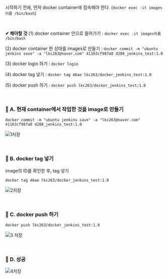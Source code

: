 

시작하기 전에, 먼저 docker container에 접속해야 한다. (`docker exec -it images이름 /bin/bash`)

&nbsp;

**✔ 해야할 것**
(1) docker container 안으로 들어가기 : `docker exec -it images이름 /bin/bash`

(2) docker container 현 상태를 images로 만들기 : `docker commit -m "ubuntu jenkins save" -a "lkc263@naver.com" 41163cf987a0 d208_jenkins_test:1.0`

(3) docker login 하기 : `docker login`

(4) docker tag 넣기 : `docker tag 46ae lkc263/docker_jenkins_test:1.0`

(5) docker push 하기 : `docker push lkc263/docker_jenkins_test:1.0`



&nbsp;

### 📖 A. 현재 container에서 작업한 것을 image로 만들기


`docker commit -m "ubuntu jenkins save" -a "lkc263@naver.com" 41163cf987a0 d208_jenkins_test:1.0`


![1저장](https://user-images.githubusercontent.com/72541544/216548183-12ee5315-372c-4110-a0e1-0101bfae2b39.png)


&nbsp;


### 📖 B. docker tag 넣기

image의 ID를 확인한 후, tag 넣기

 `docker tag 46ae lkc263/docker_jenkins_test:1.0`


![2저장](https://user-images.githubusercontent.com/72541544/216548185-d4ce86d6-f0c6-48b3-835a-0352a4c2e0f6.png)



&nbsp;


### 📖 C. docker push 하기

`docker push lkc263/docker_jenkins_test:1.0`


![3 저장](https://user-images.githubusercontent.com/72541544/216548187-9d99f310-c11e-4f14-9c59-4e3972f70d6e.png)


&nbsp;



### 📖 D. 성공

![4저장](https://user-images.githubusercontent.com/72541544/216548641-c3e15fa0-4170-4d0b-b455-e2a24b1e0475.png)


&nbsp;

&nbsp;

